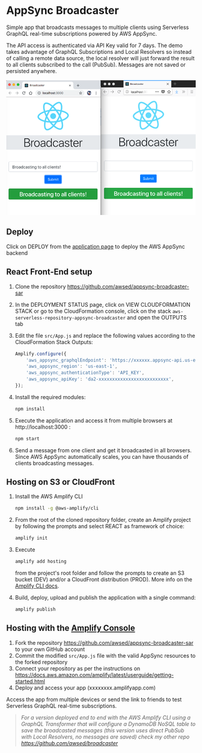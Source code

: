 # AppSync Broadcaster

Simple app that broadcasts messages to multiple clients using Serverless GraphQL real-time subscriptions powered by AWS AppSync.

The API access is authenticated via API Key valid for 7 days. The demo takes advantage of GraphQL Subscriptions and Local Resolvers so instead of calling a remote data source, the local resolver will just forward the result to all clients subscribed to the call (PubSub). Messages are not saved or persisted anywhere.

![Screnshot](/media/broadcaster.png)

## Deploy

Click on DEPLOY from the [application page](https://serverlessrepo.aws.amazon.com/#/applications/arn:aws:serverlessrepo:us-east-1:244958302947:applications~appsync-broadcaster) to deploy the AWS AppSync backend


## React Front-End setup

1. Clone the repository https://github.com/awsed/appsync-broadcaster-sar 
2. In the DEPLOYMENT STATUS page, click on VIEW CLOUDFORMATION STACK or go to the CloudFormation console, click on the stack `aws-serverless-repository-appsync-broadcaster` and open the OUTPUTS tab
3. Edit the file `src/App.js` and replace the following values according to the CloudFormation Stack Outputs:

    ```javascript
    Amplify.configure({
        'aws_appsync_graphqlEndpoint': 'https://xxxxxx.appsync-api.us-east-1.amazonaws.com/graphql',
        'aws_appsync_region': 'us-east-1',
        'aws_appsync_authenticationType': 'API_KEY',
        'aws_appsync_apiKey': 'da2-xxxxxxxxxxxxxxxxxxxxxxxxxx',
    });
    ```
4. Install the required modules:

    ```bash
    npm install
    ```

5. Execute the application and access it from multiple browsers at http://localhost:3000 :

    ```bash
    npm start
    ```

6. Send a message from one client and get it broadcasted in all browsers. Since AWS AppSync automatically scales, you can have thousands of clients broadcasting messages.

## Hosting on S3 or CloudFront

1. Install the AWS Amplify CLI

   ```bash
   npm install -g @aws-amplify/cli
   ```

2. From the root of the cloned repository folder, create an Amplify project by following the prompts and select REACT as framework of choice:

    ```bash
    amplify init
    ```

3. Execute 

    ```bash
    amplify add hosting
    ``` 

    from the project's root folder and follow the prompts to create an S3 bucket (DEV) and/or a CloudFront distribution (PROD). More info on the [Amplify CLI docs](https://aws-amplify.github.io/docs/cli/hosting?sdk=js).

4. Build, deploy, upload and publish the application with a single command:

   ```bash
   amplify publish
   ```

## Hosting with the [Amplify Console](https://aws.amazon.com/amplify/console/)

1. Fork the repository https://github.com/awsed/appsync-broadcaster-sar to your own GitHub account
2. Commit the modified `src/App.js` file with the valid AppSync resources to the forked repository
3. Connect your repository as per the instructions on https://docs.aws.amazon.com/amplify/latest/userguide/getting-started.html
4. Deploy and access your app (xxxxxxxx.amplifyapp.com)

Access the app from multiple devices or send the link to friends to test Serverless GraphQL real-time subscriptions.

>*For a version deployed end to end with the AWS Amplify CLI using a GraphQL Transformer that will configure a DynamoDB NoSQL table to save the broadcasted messages (this version uses direct PubSub with Local Resolvers, no messages are saved) check my other repo https://github.com/awsed/broadcaster*
